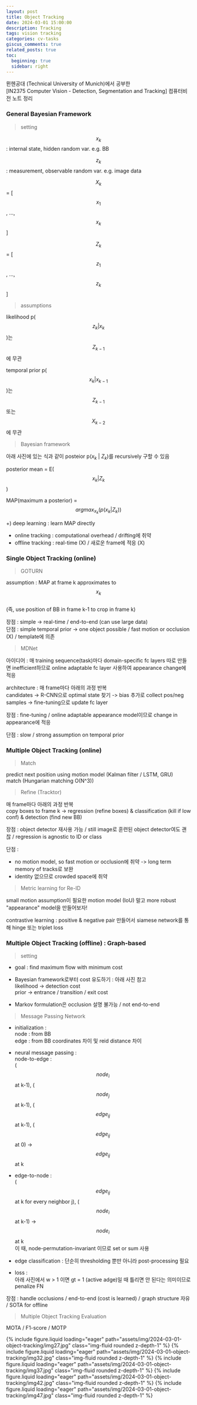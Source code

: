 ```yaml
---
layout: post
title: Object Tracking
date: 2024-03-01 15:00:00
description: Tracking
tags: vision tracking
categories: cv-tasks
giscus_comments: true
related_posts: true
toc:
  beginning: true
  sidebar: right
---
```


뮌헨공대 (Technical University of Munich)에서 공부한  
[IN2375 Computer Vision - Detection, Segmentation and Tracking]
컴퓨터비전 노트 정리  

### General Bayesian Framework

> setting

$$x_k$$ : internal state, hidden random var. e.g. BB  

$$z_k$$ : measurement, observable random var. e.g. image data  

$$X_k$$ = [$$x_1$$, ..., $$x_k$$]  

$$Z_k$$ = [$$z_1$$, ..., $$z_k$$]  

>  assumptions

likelihood p($$z_k \vert x_k$$)는 $$Z_{k-1}$$ 에 무관  

temporal prior p($$x_k \vert x_{k-1}$$)는 $$Z_{k-1}$$ 또는 $$X_{k-2}$$ 에 무관  

>  Bayesian framework

아래 사진에 있는 식과 같이 posteior p($x_k$ $\vert$ $Z_k$)를 recursively 구할 수 있음  

posterior mean = E($$x_k \vert Z_k$$)  

MAP(maximum a posterior) = $$argmax_{x_k} (p(x_k \vert Z_k))$$  

+) deep learning : learn MAP directly  

- online tracking : computational overhead / drifting에 취약  
- offline tracking : real-time (X) / 새로운 frame에 적응 (X)  

### Single Object Tracking (online)

> GOTURN

assumption : MAP at frame k approximates to $$x_k$$  
(즉, use position of BB in frame k-1 to crop in frame k)

장점 : simple -> real-time / end-to-end (can use large data)  
단점 : simple temporal prior -> one object possible / fast motion or occlusion (X) / template에 의존 

> MDNet

아이디어 : 매 training sequence(task)마다 domain-specific fc layers 따로 만들면 inefficient하므로 online adaptable fc layer 사용하여 appearance change에 적응  

architecture : 매 frame마다 아래의 과정 반복  
candidates -> R-CNN으로 optimal state 찾기 -> bias 추가로 collect pos/neg samples -> fine-tuning으로 update fc layer  

장점 : fine-tuning / online adaptable appearance model이므로 change in appearance에 적응  

단점 : slow / strong assumption on temporal prior  

### Multiple Object Tracking (online)  

> Match

predict next position using motion model (Kalman filter / LSTM, GRU)  
match (Hungarian matching O(N^3))

> Refine (Tracktor)

매 frame마다 아래의 과정 반복  
copy boxes to frame k -> regression (refine boxes) & classification (kill if low conf) & detection (find new BB)  

장점 : object detector 재사용 가능 / still image로 훈련된 object detector여도 괜찮 / regression is agnostic to ID or class  

단점 :  
- no motion model, so fast motion or occlusion에 취약 -> long term memory of tracks로 보완  
-  identity 없으므로 crowded space에 취약

> Metric learning for Re-ID 

small motion assumption이 필요한 motion model (IoU) 말고 more robust "appearance" model을 만들어보자!  

contrastive learning : positive & negative pair 만들어서 siamese network를 통해 hinge 또는 triplet loss  

### Multiple Object Tracking (offline) : Graph-based  

> setting  

- goal : find maximum flow with minimum cost

- Bayesian framework로부터 cost 유도하기 : 아래 사진 참고  
likelihood -> detection cost  
prior -> entrance / transition / exit cost  

- Markov formulation은 occlusion 설명 불가능 / not end-to-end

> Message Passing Network

- initialization :  
node : from BB  
edge : from BB coordinates 차이 및 reid distance 차이  

- neural message passing :  
node-to-edge :  
($$node_i$$ at k-1), ($$node_j$$ at k-1), ($$edge_{ij}$$ at k-1), ($$edge_{ij}$$ at 0) -> $$edge_{ij}$$ at k  

- edge-to-node :  
($$edge_{ij}$$ at k for every neighbor j), ($$node_i$$ at k-1) -> $$node_i$$ at k  
이 때, node-permutation-invariant 이므로 set or sum 사용  

- edge classification : 단순히 thresholding 뿐만 아니라 post-processing 필요  

- loss :  
아래 사진에서 w > 1 이면 gt = 1 (active adge)일 때 틀리면 안 된다는 의미이므로 penalize FN  

장점 : handle occlusions / end-to-end (cost is learned) / graph structure 자유 / SOTA for offline  

> Multiple Object Tracking Evaluation

MOTA / F1-score / MOTP  

<swiper-container keyboard="true" navigation="true" pagination="true" pagination-clickable="true" pagination-dynamic-bullets="true" rewind="true">
  <swiper-slide>{% include figure.liquid loading="eager" path="assets/img/2024-03-01-object-tracking/img27.jpg" class="img-fluid rounded z-depth-1" %}</swiper-slide>
  <swiper-slide>{% include figure.liquid loading="eager" path="assets/img/2024-03-01-object-tracking/img32.jpg" class="img-fluid rounded z-depth-1" %}</swiper-slide>
  <swiper-slide>{% include figure.liquid loading="eager" path="assets/img/2024-03-01-object-tracking/img37.jpg" class="img-fluid rounded z-depth-1" %}</swiper-slide>
  <swiper-slide>{% include figure.liquid loading="eager" path="assets/img/2024-03-01-object-tracking/img42.jpg" class="img-fluid rounded z-depth-1" %}</swiper-slide>
  <swiper-slide>{% include figure.liquid loading="eager" path="assets/img/2024-03-01-object-tracking/img47.jpg" class="img-fluid rounded z-depth-1" %}</swiper-slide>
</swiper-container>
